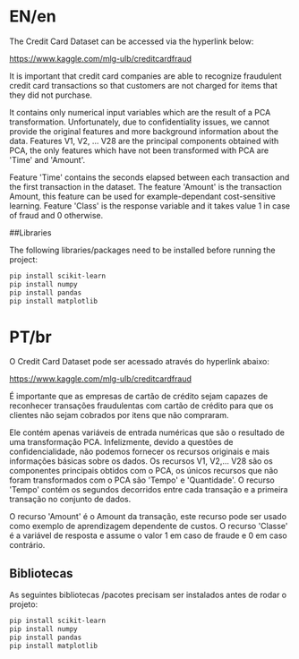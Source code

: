# EN/en

The Credit Card Dataset can be accessed via the hyperlink below:

https://www.kaggle.com/mlg-ulb/creditcardfraud

It is important that credit card companies are able to recognize fraudulent credit card transactions so that customers are not charged for items that they did not purchase.

It contains only numerical input variables which are the result of a PCA transformation. Unfortunately, due to confidentiality issues, we cannot provide the original features and more background information about the data. Features V1, V2, … V28 are the principal components obtained with PCA, the only features which have not been transformed with PCA are 'Time' and 'Amount'. 

Feature 'Time' contains the seconds elapsed between each transaction and the first transaction in the dataset. The feature 'Amount' is the transaction Amount, this feature can be used for example-dependant cost-sensitive learning. Feature 'Class' is the response variable and it takes value 1 in case of fraud and 0 otherwise.

##Libraries

The following libraries/packages need to be installed before running the project:

```bash
pip install scikit-learn
pip install numpy
pip install pandas
pip install matplotlib
```


# PT/br

O Credit Card Dataset pode ser acessado através do hyperlink abaixo:

https://www.kaggle.com/mlg-ulb/creditcardfraud

É importante que as empresas de cartão de crédito sejam capazes de reconhecer transações fraudulentas com cartão de crédito para que os clientes não sejam cobrados por itens que não compraram.

Ele contém apenas variáveis de entrada numéricas que são o resultado de uma transformação PCA. Infelizmente, devido a questões de confidencialidade, não podemos fornecer os recursos originais e mais informações básicas sobre os dados. Os recursos V1, V2,… V28 são os componentes principais obtidos com o PCA, os únicos recursos que não foram transformados com o PCA são 'Tempo' e 'Quantidade'. O recurso 'Tempo' contém os segundos decorridos entre cada transação e a primeira transação no conjunto de dados. 

O recurso 'Amount' é o Amount da transação, este recurso pode ser usado como exemplo de aprendizagem dependente de custos. O recurso 'Classe' é a variável de resposta e assume o valor 1 em caso de fraude e 0 em caso contrário.

## Bibliotecas

As seguintes bibliotecas /pacotes precisam ser instalados antes de rodar o projeto:

```bash
pip install scikit-learn
pip install numpy
pip install pandas
pip install matplotlib
```

